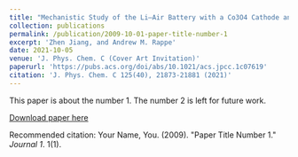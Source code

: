 ```yaml
---
title: "Mechanistic Study of the Li–Air Battery with a Co3O4 Cathode and Dimethyl Sulfoxide Electrolyte"
collection: publications
permalink: /publication/2009-10-01-paper-title-number-1
excerpt: 'Zhen Jiang, and Andrew M. Rappe'
date: 2021-10-05
venue: 'J. Phys. Chem. C (Cover Art Invitation)'
paperurl: 'https://pubs.acs.org/doi/abs/10.1021/acs.jpcc.1c07619'
citation: 'J. Phys. Chem. C 125(40), 21873-21881 (2021)'
---
```

This paper is about the number 1. The number 2 is left for future work.

[Download paper here](https://pubs.acs.org/doi/abs/10.1021/acs.jpcc.1c07619)

Recommended citation: Your Name, You. (2009). "Paper Title Number 1." <i>Journal 1</i>. 1(1).
